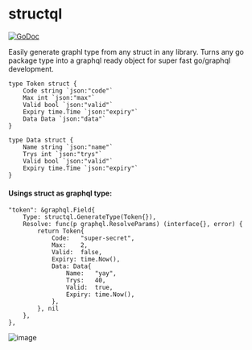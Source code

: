 # structql

[![GoDoc](https://godoc.org/github.com/cescoferraro/structql?status.svg)](https://godoc.org/github.com/cescoferraro/structql)


Easily generate graphl type from any struct in any library. Turns any go package type into a graphql ready object for super fast go/graphql development.

	type Token struct {
		Code string `json:"code"`
		Max int `json:"max"`
		Valid bool `json:"valid"`
		Expiry time.Time `json:"expiry"`
		Data Data `json:"data"`
	}

	type Data struct {
		Name string `json:"name"`
		Trys int `json:"trys"`
		Valid bool `json:"valid"`
		Expiry time.Time `json:"expiry"`
	}

#### Usings struct as graphql type:
	"token": &graphql.Field{
		Type: structql.GenerateType(Token{}),
		Resolve: func(p graphql.ResolveParams) (interface{}, error) {
			return Token{
				Code:   "super-secret",
				Max:    2,
				Valid:  false,
				Expiry: time.Now(),
				Data: Data{
					Name:   "yay",
					Trys:   40,
					Valid:  true,
					Expiry: time.Now(),
				},
			}, nil
		},
	},


![image](https://user-images.githubusercontent.com/6259987/79978873-fe8ecc00-8476-11ea-8468-bdedeae39685.png)

